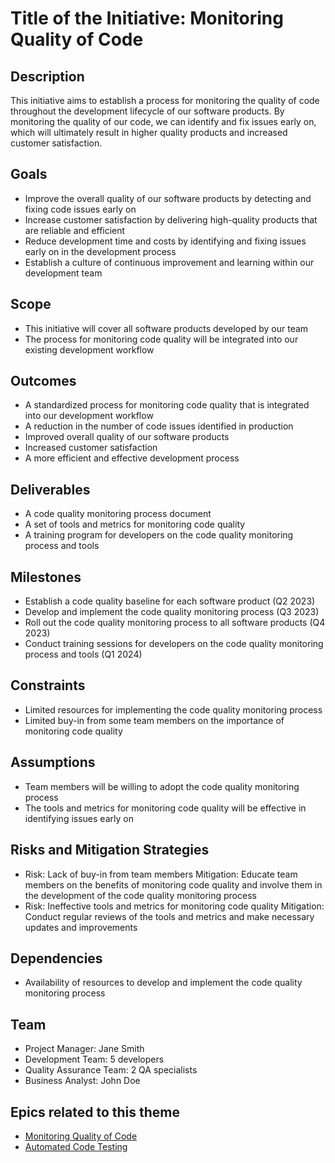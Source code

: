 # Title of the Initiative: Monitoring Quality of Code

## Description
This initiative aims to establish a process for monitoring the quality of code throughout the development lifecycle of our software products. By monitoring the quality of our code, we can identify and fix issues early on, which will ultimately result in higher quality products and increased customer satisfaction.

## Goals
- Improve the overall quality of our software products by detecting and fixing code issues early on
- Increase customer satisfaction by delivering high-quality products that are reliable and efficient
- Reduce development time and costs by identifying and fixing issues early on in the development process
- Establish a culture of continuous improvement and learning within our development team

## Scope
- This initiative will cover all software products developed by our team
- The process for monitoring code quality will be integrated into our existing development workflow

## Outcomes
- A standardized process for monitoring code quality that is integrated into our development workflow
- A reduction in the number of code issues identified in production
- Improved overall quality of our software products
- Increased customer satisfaction
- A more efficient and effective development process

## Deliverables
- A code quality monitoring process document
- A set of tools and metrics for monitoring code quality
- A training program for developers on the code quality monitoring process and tools

## Milestones
- Establish a code quality baseline for each software product (Q2 2023)
- Develop and implement the code quality monitoring process (Q3 2023)
- Roll out the code quality monitoring process to all software products (Q4 2023)
- Conduct training sessions for developers on the code quality monitoring process and tools (Q1 2024)

## Constraints
- Limited resources for implementing the code quality monitoring process
- Limited buy-in from some team members on the importance of monitoring code quality

## Assumptions
- Team members will be willing to adopt the code quality monitoring process
- The tools and metrics for monitoring code quality will be effective in identifying issues early on

## Risks and Mitigation Strategies
- Risk: Lack of buy-in from team members
  Mitigation: Educate team members on the benefits of monitoring code quality and involve them in the development of the code quality monitoring process
- Risk: Ineffective tools and metrics for monitoring code quality
  Mitigation: Conduct regular reviews of the tools and metrics and make necessary updates and improvements

## Dependencies
- Availability of resources to develop and implement the code quality monitoring process

## Team
- Project Manager: Jane Smith
- Development Team: 5 developers
- Quality Assurance Team: 2 QA specialists
- Business Analyst: John Doe

## Epics related to this theme
- [Monitoring Quality of Code](https://github.com/GraceBurke-88/mywebclass-agile-docs/blob/main/documentation/theme_1/initiatives/epics/epic_Monitoring_Quality_of_Code.md)
- [Automated Code Testing](https://github.com/GraceBurke-88/mywebclass-agile-docs/blob/main/documentation/theme_1/initiatives/epics/epic_Automated_Code_Testing.md)
